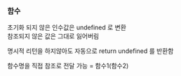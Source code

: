 ### 함수

초기화 되지 않은 인수값은 undefined 로 변환   
참조되지 않은 값은 그대로 잃어버림  

명시적 리턴을 하지않아도 자동으로 return undefined 를 반환함  

함수명을 직접 참조로 전달 가능 = 함수1(함수2)  
